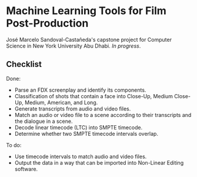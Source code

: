 # Machine Learning Tools for Film Post-Production
José Marcelo Sandoval-Castañeda's capstone project for Computer Science in New York University Abu Dhabi. _In progress_.

## Checklist
Done:
  * Parse an FDX screenplay and identify its components.
  * Classification of shots that contain a face into Close-Up, Medium Close-Up, Medium, American, and Long.
  * Generate transcripts from audio and video files.
  * Match an audio or video file to a scene according to their transcripts and the dialogue in a scene.
  * Decode linear timecode (LTC) into SMPTE timecode.
  * Determine whether two SMPTE timecode intervals overlap.

To do:
  * Use timecode intervals to match audio and video files.
  * Output the data in a way that can be imported into Non-Linear Editing software.
